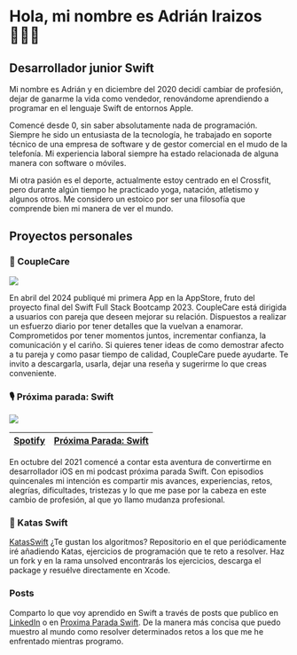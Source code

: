 # Hola, mi nombre es Adrián Iraizos 🙋🏻‍♂️

## Desarrollador junior Swift

Mi nombre es Adrián y en diciembre del 2020 decidí cambiar de profesión, dejar de ganarme la vida como vendedor, renovándome aprendiendo a programar en el lenguaje Swift de entornos Apple.

Comencé desde 0, sin saber absolutamente nada de programación. Siempre he sido un entusiasta de la tecnología, he trabajado en soporte técnico de una empresa de software y de gestor comercial en el mudo de la telefonía. Mi experiencia laboral siempre ha estado relacionada de alguna manera con software o móviles. 

Mi otra pasión es el deporte, actualmente estoy centrado en el Crossfit, pero durante algún tiempo he practicado yoga, natación, atletismo y algunos otros. Me considero un estoico por ser una filosofía que comprende bien mi manera de ver el mundo.


## Proyectos personales

### 🩶 CoupleCare 
![](https://www.proximaparadaswift.dev/wp-content/uploads/2024/03/196.png)

En abril del 2024 publiqué mi primera App en la AppStore, fruto del proyecto final del Swift Full Stack Bootcamp 2023. 
CoupleCare está dirigida a usuarios con pareja que deseen mejorar su relación. 
Dispuestos a realizar un esfuerzo diario por tener detalles que la vuelvan a enamorar. 
Comprometidos por tener momentos juntos, incrementar confianza, la comunicación y el cariño.
Si quieres tener ideas de como demostrar afecto a tu pareja y como pasar tiempo de calidad, CoupleCare puede ayudarte.
Te invito a descargarla, usarla, dejar una reseña y sugerirme lo que creas conveniente.

### 🎙️ Próxima parada: Swift
![](https://www.proximaparadaswift.dev/wp-content/uploads/2024/06/8466462E-6E98-4376-B4C8-AF7882AD9ED7_1_105_c.jpeg)

|[Spotify](https://podcasters.spotify.com/pod/show/adrintro)|[Próxima Parada: Swift](https://www.proximaparadaswift.dev/episodios-podcast/)|
|--------:|------------------------------------|


En octubre del 2021 comencé a contar esta aventura de convertirme en desarrollador iOS en mi podcast próxima parada Swift.
Con episodios quincenales mi intención es compartir mis avances, experiencias, retos, alegrías, dificultades, tristezas y lo que me pase por la cabeza en este cambio de profesión, al que yo llamo mudanza profesional.

### 🥋 Katas Swift
[KatasSwift](https://github.com/airaizos/KatasSwift)
¿Te gustan los algoritmos?
Repositorio en el que periódicamente iré añadiendo Katas, ejercicios de programación que te reto a resolver.
Haz un fork y en la rama unsolved encontrarás los ejercicios, descarga el package y resuélve directamente en Xcode.

### Posts

Comparto lo que voy aprendido en Swift a través de posts que publico en [LinkedIn](https://www.linkedin.com/in/airaizos/recent-activity/all/) o en [Proxima Parada Swift](https://www.proximaparadaswift.dev/posts/).
De la manera más concisa que puedo muestro al mundo como resolver determinados retos a los que me he enfrentado mientras programo. 





